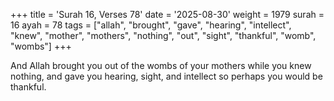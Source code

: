+++
title = 'Surah 16, Verses 78'
date = '2025-08-30'
weight = 1979
surah = 16
ayah = 78
tags = ["allah", "brought", "gave", "hearing", "intellect", "knew", "mother", "mothers", "nothing", "out", "sight", "thankful", "womb", "wombs"]
+++

And Allah brought you out of the wombs of your mothers while you knew nothing, and gave you hearing, sight, and intellect so perhaps you would be thankful.